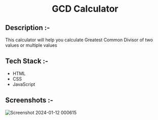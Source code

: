 # <p align="center">GCD Calculator</p>

## Description :-

This calculator will help you calculate Greatest Common Divisor of two values or multiple values

## Tech Stack :-

- HTML
- CSS
- JavaScript

## Screenshots :-

![Screenshot 2024-01-12 000615](https://github.com/Rakesh9100/CalcDiverse/assets/126899168/20617539-2367-4f97-b65e-434b00f1383e)
